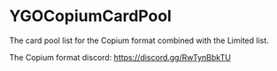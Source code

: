 # YGOCopiumCardPool
The card pool list for the Copium format combined with the Limited list.

The Copium format discord: https://discord.gg/RwTynBbkTU
